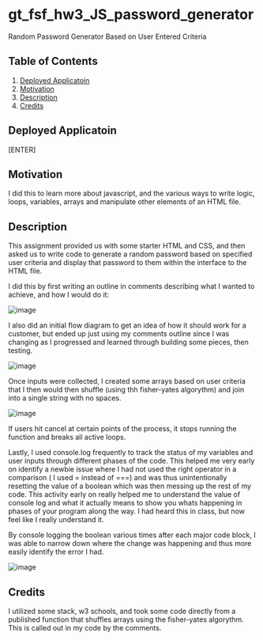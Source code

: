 # gt_fsf_hw3_JS_password_generator
Random Password Generator Based on User Entered Criteria

## Table of Contents

1.  [Deployed Applicatoin](#Deployed-Applicatoin)
2.  [Motivation](#Motivation)
3.  [Description](#Description)
4.  [Credits](#Credits)

## Deployed Applicatoin
[ENTER]

## Motivation
I did this to learn more about javascript, and the various ways to write logic, loops, variables, arrays and manipulate other elements of an HTML file.

## Description
This assignment provided us with some starter HTML and CSS, and then asked us to write code to generate a random password based on specified user criteria and display that password to them within the interface to the HTML file.

I did this by first writing an outline in comments describing what I wanted to achieve, and how I would do it:

![image](https://user-images.githubusercontent.com/72420733/103179851-12889a00-485e-11eb-85b0-503d8b739b16.png)

I also did an initial flow diagram to get an idea of how it should work for a customer, but ended up just using my comments outline since I was changing as I progressed and learned through building some pieces, then testing.

![image](https://user-images.githubusercontent.com/72420733/103179879-49f74680-485e-11eb-9c8d-a8ac9d36faf2.png)

Once inputs were collected, I created some arrays based on user criteria that I then would then shuffle (using thh fisher-yates algorythm) and join into a single string with no spaces. 

![image](https://user-images.githubusercontent.com/72420733/103179893-6bf0c900-485e-11eb-929b-3cfe055b6107.png)

If users hit cancel at certain points of the process, it stops running the function and breaks all active loops.

Lastly, I used console.log frequently to track the status of my variables and user inputs through different phases of the code. This helped me very early on identify a newbie issue where I had not used the right operator in a comparison ( I used = instead of ===) and was thus unintentionally resetting the value of a boolean which was then messing up the rest of my code. This activity early on really helped me to understand the value of console log and what it actually means to show you whats happening in phases of your program along the way. I had heard this in class, but now feel like I really understand it. 

By console logging the boolean various times after each major code block, I was able to narrow down where the change was happening and thus more easily identify the error I had. 

![image](https://user-images.githubusercontent.com/72420733/103179924-ace8dd80-485e-11eb-8a33-827ab70ec407.png)


## Credits
I utilized some stack, w3 schools, and took some code directly from a published function that shuffles arrays using the fisher-yates algorythm. This is called out in my code by the comments. 
